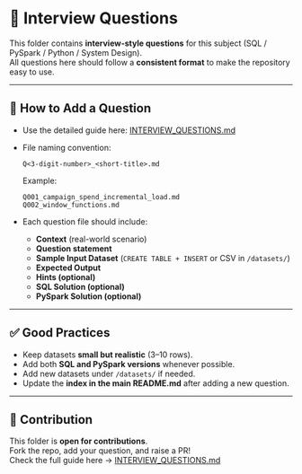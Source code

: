 # 📂 Interview Questions

This folder contains **interview-style questions** for this subject (SQL / PySpark / Python / System Design).  
All questions here should follow a **consistent format** to make the repository easy to use.

---

## 📌 How to Add a Question

- Use the detailed guide here: [INTERVIEW_QUESTIONS.md](../../INTERVIEW_QUESTIONS.md)  
- File naming convention:  
  ```
  Q<3-digit-number>_<short-title>.md
  ```
  Example:
  ```
  Q001_campaign_spend_incremental_load.md
  Q002_window_functions.md
  ```

- Each question file should include:
  - **Context** (real-world scenario)  
  - **Question statement**  
  - **Sample Input Dataset** (`CREATE TABLE + INSERT` or CSV in `/datasets/`)  
  - **Expected Output**  
  - **Hints (optional)**  
  - **SQL Solution (optional)**  
  - **PySpark Solution (optional)**  

---

## ✅ Good Practices

- Keep datasets **small but realistic** (3–10 rows).  
- Add both **SQL and PySpark versions** whenever possible.  
- Add new datasets under `/datasets/` if needed.  
- Update the **index in the main README.md** after adding a new question.  

---

## 🙌 Contribution

This folder is **open for contributions**.  
Fork the repo, add your question, and raise a PR!  
Check the full guide here → [INTERVIEW_QUESTIONS.md](../../INTERVIEW_QUESTIONS.md)  
